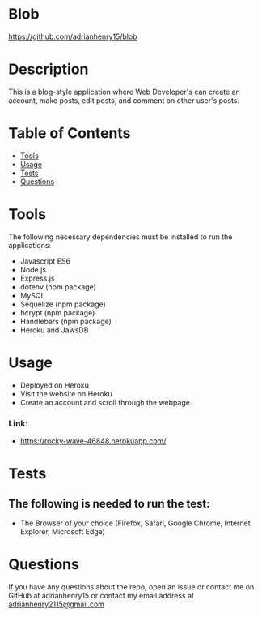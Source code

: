 # Blob
https://github.com/adrianhenry15/blob
# Description
This is a blog-style application where Web Developer's can create an account, make posts, edit posts, and comment on other user's posts.
 # Table of Contents
* [Tools](#tools)
* [Usage](#usage)
* [Tests](#tests)
* [Questions](#questions)
# Tools
The following necessary dependencies must be installed to run the applications: 
- Javascript ES6 
- Node.js 
- Express.js
- dotenv (npm package) 
- MySQL
- Sequelize (npm package) 
- bcrypt (npm package) 
- Handlebars (npm package) 
- Heroku and JawsDB
# Usage
- Deployed on Heroku
- Visit the website on Heroku 
- Create an account and scroll through the webpage.
### Link: 
- https://rocky-wave-46848.herokuapp.com/
# Tests
## The following is needed to run the test: 
- The Browser of your choice (Firefox, Safari, Google Chrome, Internet Explorer, Microsoft Edge)
# Questions
If you have any questions about the repo, open an issue or contact me on GitHub at adrianhenry15 or contact my email
address at adrianhenry2115@gmail.com
